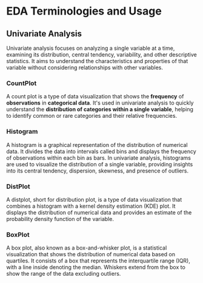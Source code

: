# EDA Terminologies and Usage 

## Univariate Analysis
Univariate analysis focuses on analyzing a single variable at a time, examining its distribution, central tendency, variability, and other descriptive statistics. It aims to understand the characteristics and properties of that variable without considering relationships with other variables.
### CountPlot
A count plot is a type of data visualization that shows the **frequency** of **observations** in **categorical data**. It's used in univariate analysis to quickly understand the **distribution of categories within a single variable**, helping to identify common or rare categories and their relative frequencies.
### Histogram
A histogram is a graphical representation of the distribution of numerical data. It divides the data into intervals called bins and displays the frequency of observations within each bin as bars. In univariate analysis, histograms are used to visualize the distribution of a single variable, providing insights into its central tendency, dispersion, skewness, and presence of outliers.
### DistPlot
A distplot, short for distribution plot, is a type of data visualization that combines a histogram with a kernel density estimation (KDE) plot. It displays the distribution of numerical data and provides an estimate of the probability density function of the variable. 
### BoxPlot
A box plot, also known as a box-and-whisker plot, is a statistical visualization that shows the distribution of numerical data based on quartiles. It consists of a box that represents the interquartile range (IQR), with a line inside denoting the median. Whiskers extend from the box to show the range of the data excluding outliers. 
